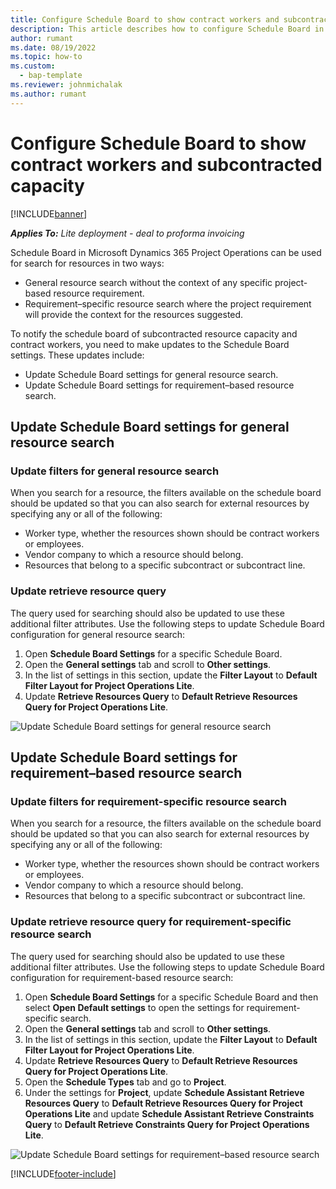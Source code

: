 ```yaml
---
title: Configure Schedule Board to show contract workers and subcontracted capacity 
description: This article describes how to configure Schedule Board in Microsoft Dynamics 365 Project Operations to show subcontracted resource capacity when staffing project resource requirements.
author: rumant
ms.date: 08/19/2022
ms.topic: how-to
ms.custom: 
  - bap-template
ms.reviewer: johnmichalak
ms.author: rumant
---
```


# Configure Schedule Board to show contract workers and subcontracted capacity 

[!INCLUDE[banner](../../includes/banner.md)]

_**Applies To:** Lite deployment - deal to proforma invoicing_

Schedule Board in Microsoft Dynamics 365 Project Operations can be used for search for resources in two ways:

- General resource search without the context of any specific project-based resource requirement.
- Requirement–specific resource search where the project requirement will provide the context for the resources suggested.

To notify the schedule board of subcontracted resource capacity and contract workers, you need to make updates to the Schedule Board settings. These updates include: 
- Update Schedule Board settings for general resource search.
- Update Schedule Board settings for requirement–based resource search.

## Update Schedule Board settings for general resource search
### Update filters for general resource search
When you search for a resource, the filters available on the schedule board should be updated so that you can also search for external resources by specifying any or all of the following:
  - Worker type, whether the resources shown should be contract workers or employees.
  - Vendor company to which a resource should belong.
  - Resources that belong to a specific subcontract or subcontract line.
    
### Update retrieve resource query
The query used for searching should also be updated to use these additional filter attributes. Use the following steps to update Schedule Board configuration for general resource search:  
1. Open **Schedule Board Settings** for a specific Schedule Board.
2. Open the **General settings** tab and scroll to **Other settings**.
3. In the list of settings in this section, update the **Filter Layout** to **Default Filter Layout for Project Operations Lite**.
4. Update **Retrieve Resources Query** to **Default Retrieve Resources Query for Project Operations Lite**.

![Update Schedule Board settings for general resource search](../media/BoardSettings.png)  

## Update Schedule Board settings for requirement–based resource search
### Update filters for requirement-specific resource search 
When you search for a resource, the filters available on the schedule board should be updated so that you can also search for external resources by specifying any or all of the following:
 - Worker type, whether the resources shown should be contract workers or employees.
 - Vendor company to which a resource should belong.
 - Resources that belong to a specific subcontract or subcontract line.

### Update retrieve resource query for requirement-specific resource search 
The query used for searching should also be updated to use these additional filter attributes. Use the following steps to update Schedule Board configuration for requirement-based resource search:

1. Open **Schedule Board Settings** for a specific Schedule Board and then select **Open Default settings** to open the settings for requirement-specific search.
2. Open the **General settings** tab and scroll to **Other settings**.
3. In the list of settings in this section, update the **Filter Layout** to **Default Filter Layout for Project Operations Lite**.
4. Update **Retrieve Resources Query** to **Default Retrieve Resources Query for Project Operations Lite**.
5. Open the **Schedule Types** tab and go to **Project**.
6. Under the settings for **Project**, update **Schedule Assistant Retrieve Resources Query** to **Default Retrieve Resources Query for Project Operations Lite** and update **Schedule Assistant Retrieve Constraints Query** to **Default Retrieve Constraints Query for Project Operations Lite**.

![Update Schedule Board settings for requirement–based resource search](../media/SASettings.png)  

[!INCLUDE[footer-include](../../includes/footer-banner.md)]
